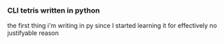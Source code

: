 ### CLI tetris written in python

the first thing i'm writing in py since I started learning it for effectively no justifyable reason
